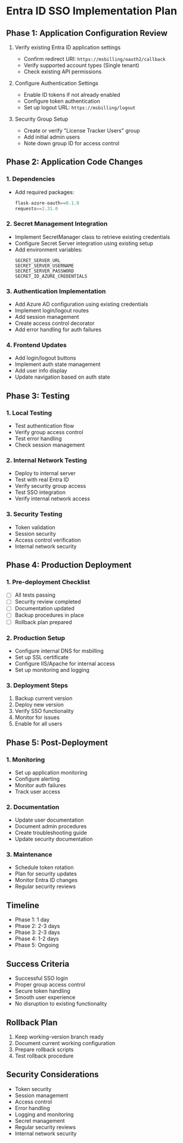 # Entra ID SSO Implementation Plan

## Phase 1: Application Configuration Review
1. Verify existing Entra ID application settings
   - Confirm redirect URI: `https://msbilling/oauth2/callback`
   - Verify supported account types (Single tenant)
   - Check existing API permissions

2. Configure Authentication Settings
   - Enable ID tokens if not already enabled
   - Configure token authentication
   - Set up logout URL: `https://msbilling/logout`

3. Security Group Setup
   - Create or verify "License Tracker Users" group
   - Add initial admin users
   - Note down group ID for access control

## Phase 2: Application Code Changes

### 1. Dependencies
- Add required packages:
  ```python
  flask-azure-oauth==0.1.0
  requests==2.31.0
  ```

### 2. Secret Management Integration
- Implement SecretManager class to retrieve existing credentials
- Configure Secret Server integration using existing setup
- Add environment variables:
  ```
  SECRET_SERVER_URL
  SECRET_SERVER_USERNAME
  SECRET_SERVER_PASSWORD
  SECRET_ID_AZURE_CREDENTIALS
  ```

### 3. Authentication Implementation
- Add Azure AD configuration using existing credentials
- Implement login/logout routes
- Add session management
- Create access control decorator
- Add error handling for auth failures

### 4. Frontend Updates
- Add login/logout buttons
- Implement auth state management
- Add user info display
- Update navigation based on auth state

## Phase 3: Testing

### 1. Local Testing
- Test authentication flow
- Verify group access control
- Test error handling
- Check session management

### 2. Internal Network Testing
- Deploy to internal server
- Test with real Entra ID
- Verify security group access
- Test SSO integration
- Verify internal network access

### 3. Security Testing
- Token validation
- Session security
- Access control verification
- Internal network security

## Phase 4: Production Deployment

### 1. Pre-deployment Checklist
- [ ] All tests passing
- [ ] Security review completed
- [ ] Documentation updated
- [ ] Backup procedures in place
- [ ] Rollback plan prepared

### 2. Production Setup
- Configure internal DNS for msbilling
- Set up SSL certificate
- Configure IIS/Apache for internal access
- Set up monitoring and logging

### 3. Deployment Steps
1. Backup current version
2. Deploy new version
3. Verify SSO functionality
4. Monitor for issues
5. Enable for all users

## Phase 5: Post-Deployment

### 1. Monitoring
- Set up application monitoring
- Configure alerting
- Monitor auth failures
- Track user access

### 2. Documentation
- Update user documentation
- Document admin procedures
- Create troubleshooting guide
- Update security documentation

### 3. Maintenance
- Schedule token rotation
- Plan for security updates
- Monitor Entra ID changes
- Regular security reviews

## Timeline
- Phase 1: 1 day
- Phase 2: 2-3 days
- Phase 3: 2-3 days
- Phase 4: 1-2 days
- Phase 5: Ongoing

## Success Criteria
- Successful SSO login
- Proper group access control
- Secure token handling
- Smooth user experience
- No disruption to existing functionality

## Rollback Plan
1. Keep working-version branch ready
2. Document current working configuration
3. Prepare rollback scripts
4. Test rollback procedure

## Security Considerations
- Token security
- Session management
- Access control
- Error handling
- Logging and monitoring
- Secret management
- Regular security reviews
- Internal network security 